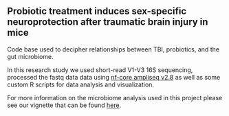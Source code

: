 ## __Probiotic treatment induces sex-specific neuroprotection after traumatic brain injury in mice__
Code base used to decipher relationships between TBI, probiotics, and the gut microbiome.

In this research study we used short-read V1-V3 16S sequencing, processed the fastq data data using [nf-core ampliseq v2.8](https://nf-co.re/ampliseq/2.8.0/docs/usage) as well as some custom R scripts for data analysis and visualization.

For more information on the microbiome analysis used in this project please see our vignette that can be found [here](https://villapollab.github.io/pan_probiotic_tbi).

